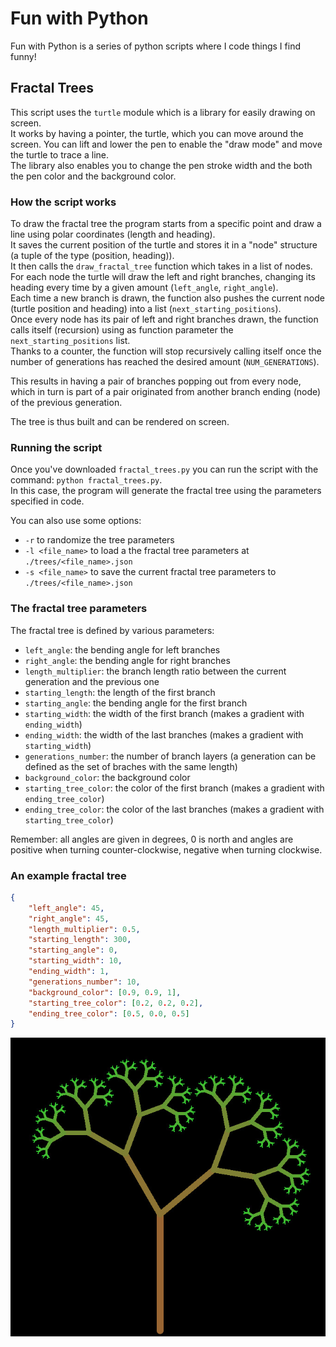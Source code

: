 # Fun with Python
Fun with Python is a series of python scripts where I code things I find funny!

## Fractal Trees
This script uses the `turtle` module which is a library for easily drawing on screen.\
It works by having a pointer, the turtle, which you can move around the screen. You can lift and lower the pen to enable the "draw mode" and move the turtle to trace a line.\
The library also enables you to change the pen stroke width and the both the pen color and the background color.

### How the script works
To draw the fractal tree the program starts from a specific point and draw a line using polar coordinates (length and heading).\
It saves the current position of the turtle and stores it in a "node" structure (a tuple of the type (position, heading)).\
It then calls the `draw_fractal_tree` function which takes in a list of nodes.\
For each node the turtle will draw the left and right branches, changing its heading every time by a given amount (`left_angle`, `right_angle`).\
Each time a new branch is drawn, the function also pushes the current node (turtle position and heading) into a list (`next_starting_positions`).\
Once every node has its pair of left and right branches drawn, the function calls itself (recursion) using as function parameter the `next_starting_positions` list.\
Thanks to a counter, the function will stop recursively calling itself once the number of generations has reached the desired amount (`NUM_GENERATIONS`).

This results in having a pair of branches popping out from every node, which in turn is part of a pair originated from another branch ending (node) of the previous generation.

The tree is thus built and can be rendered on screen.

### Running the script
Once you've downloaded `fractal_trees.py` you can run the script with the command: `python fractal_trees.py`.\
In this case, the program will generate the fractal tree using the parameters specified in code.

You can also use some options:
+ `-r` to randomize the tree parameters
+ `-l <file_name>` to load a the fractal tree parameters at `./trees/<file_name>.json`
+ `-s <file_name>` to save the current fractal tree parameters to `./trees/<file_name>.json`

### The fractal tree parameters
The fractal tree is defined by various parameters:
+ `left_angle`: the bending angle for left branches
+ `right_angle`: the bending angle for right branches
+ `length_multiplier`: the branch length ratio between the current generation and the previous one
+ `starting_length`: the length of the first branch
+ `starting_angle`: the bending angle for the first branch
+ `starting_width`: the width of the first branch (makes a gradient with `ending_width`)
+ `ending_width`: the width of the last branches (makes a gradient with `starting_width`)
+ `generations_number`: the number of branch layers (a generation can be defined as the set of braches with the same length)
+ `background_color`: the background color
+ `starting_tree_color`: the color of the first branch (makes a gradient with `ending_tree_color`)
+ `ending_tree_color`: the color of the last branches (makes a gradient with `starting_tree_color`)

Remember: all angles are given in degrees, 0 is north and angles are positive when turning counter-clockwise, negative when turning clockwise.

### An example fractal tree
```json
{
    "left_angle": 45,
    "right_angle": 45,
    "length_multiplier": 0.5,
    "starting_length": 300,
    "starting_angle": 0,
    "starting_width": 10,
    "ending_width": 1,
    "generations_number": 10,
    "background_color": [0.9, 0.9, 1],
    "starting_tree_color": [0.2, 0.2, 0.2],
    "ending_tree_color": [0.5, 0.0, 0.5]
}
```
![The tree generated by previously shown parameters](/images/tree.jpg)
